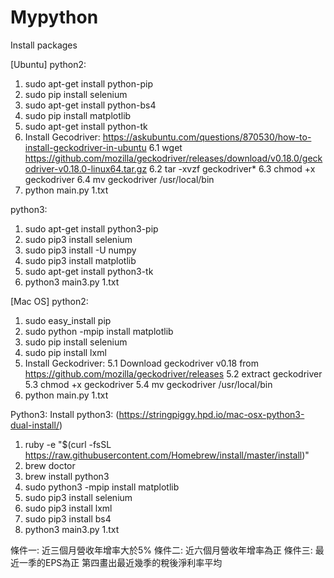 # Mypython

Install packages

[Ubuntu]
python2:
  1. sudo apt-get install python-pip
  2. sudo pip install selenium
  3. sudo apt-get install python-bs4
  4. sudo pip install matplotlib
  5. sudo apt-get install python-tk
  6. Install Gecodriver: https://askubuntu.com/questions/870530/how-to-install-geckodriver-in-ubuntu
	  6.1 wget https://github.com/mozilla/geckodriver/releases/download/v0.18.0/geckodriver-v0.18.0-linux64.tar.gz
    6.2 tar -xvzf geckodriver*
    6.3 chmod +x geckodriver
    6.4 mv geckodriver /usr/local/bin
  7. python main.py 1.txt

python3:
  1. sudo apt-get install python3-pip
  2. sudo pip3 install selenium
  3. sudo pip3 install -U numpy
  4. sudo pip3 install matplotlib
  5. sudo apt-get install python3-tk
  6. python3 main3.py 1.txt

[Mac OS]
python2:
  1. sudo easy_install pip
  2. sudo python -mpip install matplotlib
  3. sudo pip install selenium
  4. sudo pip install lxml
  5. Install Geckodriver:
    5.1 Download geckodriver v0.18 from https://github.com/mozilla/geckodriver/releases
    5.2 extract geckodriver
    5.3 chmod +x geckodriver
    5.4 mv geckodriver /usr/local/bin
  6. python main.py 1.txt

Python3:
  Install python3: (https://stringpiggy.hpd.io/mac-osx-python3-dual-install/)
  1. ruby -e "$(curl -fsSL https://raw.githubusercontent.com/Homebrew/install/master/install)"
  2. brew doctor
  3. brew install python3
  4. sudo python3 -mpip install matplotlib
  5. sudo pip3 install selenium
  6. sudo pip3 install lxml
  7. sudo pip3 install bs4
  8. python3 main3.py 1.txt
  
條件一: 近三個月營收年增率大於5%
條件二: 近六個月營收年增率為正
條件三: 最近一季的EPS為正
第四畫出最近幾季的稅後淨利率平均

